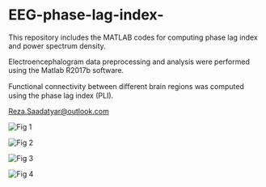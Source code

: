# EEG-phase-lag-index-
This repository includes the MATLAB codes for computing phase lag index and power spectrum density.

Electroencephalogram data preprocessing and analysis were performed using the Matlab R2017b software.

Functional connectivity between diﬀerent brain regions was computed using the phase lag index (PLI).

Reza.Saadatyar@outlook.com

![Fig 1](https://user-images.githubusercontent.com/96347878/161371192-09c75ce6-5f1f-46db-83fc-c4cd59a0a405.png)

![Fig 2](https://user-images.githubusercontent.com/96347878/161370894-6a0719a8-f54a-49f7-a77c-2b6e8089b9a9.png)

![Fig 3](https://user-images.githubusercontent.com/96347878/161370898-770b338e-9ab7-49a4-a1a6-9959f8331db4.png)

![Fig 4](https://user-images.githubusercontent.com/96347878/161370900-297b1ef0-b924-4ea0-8a34-888a0bacbeed.png)
